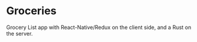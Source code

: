 # Groceries

Grocery List app with React-Native/Redux on the client side, and a Rust on the server.
